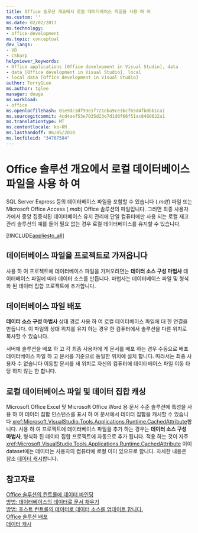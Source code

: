 ```yaml
---
title: Office 솔루션 개요에서 로컬 데이터베이스 파일을 사용 하 여
ms.custom: ''
ms.date: 02/02/2017
ms.technology:
- office-development
ms.topic: conceptual
dev_langs:
- VB
- CSharp
helpviewer_keywords:
- Office applications [Office development in Visual Studio], data
- data [Office development in Visual Studio], local
- local data [Office development in Visual Studio]
author: TerryGLee
ms.author: tglee
manager: douge
ms.workload:
- office
ms.openlocfilehash: 01e9dc3df93e1f721eba9ce3bcf65d4fb8bb1ca1
ms.sourcegitcommit: 4cd4aef53e7035d23e7d1d0f66f51ac8480622a1
ms.translationtype: MT
ms.contentlocale: ko-KR
ms.lasthandoff: 06/05/2018
ms.locfileid: "34767584"
---
```

# <a name="use-local-database-files-in-office-solutions-overview"></a>Office 솔루션 개요에서 로컬 데이터베이스 파일을 사용 하 여
  SQL Server Express 등의 데이터베이스 파일을 포함할 수 있습니다 (*.mdf*) 파일 또는 Microsoft Office Access (*.mdb*) Office 솔루션의 파일입니다. 그러면 최종 사용자가에서 중앙 집중식된 데이터베이스 유지 관리에 단일 컴퓨터에만 사용 되는 로컬 재고 관리 솔루션의 예를 들어 필요 없는 경우 로컬 데이터베이스를 유지할 수 있습니다.  
  
 [!INCLUDE[appliesto_all](../vsto/includes/appliesto-all-md.md)]  
  
## <a name="import-the-database-file-into-a-project"></a>데이터베이스 파일을 프로젝트로 가져옵니다  
 사용 하 여 프로젝트에 데이터베이스 파일을 가져오려면는 **데이터 소스 구성 마법사** 데이터베이스 파일에 따라 데이터 소스를 만듭니다. 마법사는 데이터베이스 파일 및 형식화 된 데이터 집합 프로젝트에 추가합니다.  
  
## <a name="deploy-the-database-file"></a>데이터베이스 파일 배포  
 **데이터 소스 구성 마법사** 상대 경로 사용 하 여 로컬 데이터베이스 파일에 대 한 연결을 만듭니다. 이 파일의 상대 위치를 유지 하는 경우 한 컴퓨터에서 솔루션을 다른 위치로 복사할 수 있습니다.  
  
 서버에 솔루션을 배포 하 고 각 최종 사용자에 게 문서를 배포 하는 경우 수동으로 배포 데이터베이스 파일 하 고 문서를 기준으로 동일한 위치에 설치 합니다. 따라서는 최종 사용자 수 없습니다 이동할 문서를 새 위치로 자신의 컴퓨터에 데이터베이스 파일 이동 타당 하지 않는 한 합니다.  
  
## <a name="local-database-files-and-caching-the-dataset"></a>로컬 데이터베이스 파일 및 데이터 집합 캐싱  
 Microsoft Office Excel 및 Microsoft Office Word 용 문서 수준 솔루션에 특성을 사용 하 여 데이터 집합 인스턴스를 표시 하 여 문서에서 데이터 집합을 캐시할 수 있습니다 <xref:Microsoft.VisualStudio.Tools.Applications.Runtime.CachedAttribute>합니다. 사용 하 여 프로젝트에 데이터베이스 파일을 추가 하는 경우는 **데이터 소스 구성 마법사**, 형식화 된 데이터 집합 프로젝트에 자동으로 추가 됩니다. 적용 하는 것이 자주 <xref:Microsoft.VisualStudio.Tools.Applications.Runtime.CachedAttribute> 이이 dataset에는 데이터는 사용자의 컴퓨터에 로컬 이미 있으므로 합니다. 자세한 내용은 참조 [데이터 캐시](../vsto/caching-data.md)합니다.  
  
## <a name="see-also"></a>참고자료  
 [Office 솔루션의 컨트롤에 데이터 바인딩](../vsto/binding-data-to-controls-in-office-solutions.md)   
 [방법: 데이터베이스의 데이터로 문서 채우기](../vsto/how-to-populate-documents-with-data-from-a-database.md)   
 [방법: 호스트 컨트롤의 데이터로 데이터 소스를 업데이트 합니다.](../vsto/how-to-update-a-data-source-with-data-from-a-host-control.md)   
 [Office 솔루션 배포](../vsto/deploying-an-office-solution.md)   
 [데이터 캐시](../vsto/caching-data.md)  
  
  